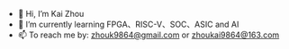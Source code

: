 - 👋 Hi, I’m Kai Zhou
- 🌱 I’m currently learning FPGA、RISC-V、SOC、ASIC and AI
- 📫 To reach me by: zhouk9864@gmail.com or zhoukai9864@163.com


